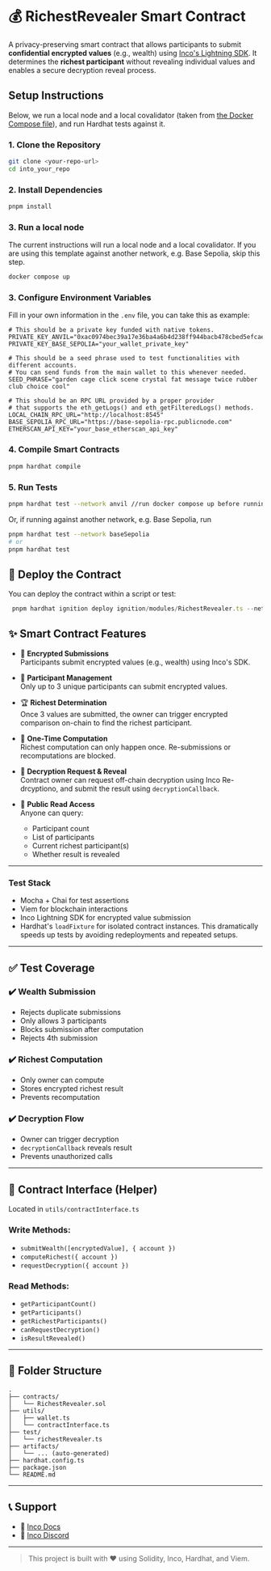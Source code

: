 # **💰 RichestRevealer Smart Contract**

A privacy-preserving smart contract that allows participants to submit **confidential encrypted values** (e.g., wealth) using [Inco's Lightning SDK](https://docs.inco.org/). It determines the **richest participant** without revealing individual values and enables a secure decryption reveal process.


## **Setup Instructions**

Below, we run a local node and a local covalidator (taken from [the Docker Compose file](./docker-compose.yaml)), and run Hardhat tests against it.

### **1. Clone the Repository**
```sh
git clone <your-repo-url>
cd into_your_repo
```

### **2. Install Dependencies**
```sh
pnpm install
```

### **3. Run a local node**

The current instructions will run a local node and a local covalidator. If you are using this template against another network, e.g. Base Sepolia, skip this step.

```sh
docker compose up
```

### **3. Configure Environment Variables**  

Fill in your own information in the `.env` file, you can take this as example:

```plaintext
# This should be a private key funded with native tokens.
PRIVATE_KEY_ANVIL="0xac0974bec39a17e36ba4a6b4d238ff944bacb478cbed5efcae784d7bf4f2ff80"
PRIVATE_KEY_BASE_SEPOLIA="your_wallet_private_key"

# This should be a seed phrase used to test functionalities with different accounts.  
# You can send funds from the main wallet to this whenever needed.
SEED_PHRASE="garden cage click scene crystal fat message twice rubber club choice cool"

# This should be an RPC URL provided by a proper provider  
# that supports the eth_getLogs() and eth_getFilteredLogs() methods.
LOCAL_CHAIN_RPC_URL="http://localhost:8545"
BASE_SEPOLIA_RPC_URL="https://base-sepolia-rpc.publicnode.com"
ETHERSCAN_API_KEY="your_base_etherscan_api_key"
```

### **4. Compile Smart Contracts**
```sh
pnpm hardhat compile
```

### **5. Run Tests**
```sh
pnpm hardhat test --network anvil //run docker compose up before running this command
```

Or, if running against another network, e.g. Base Sepolia, run

```sh
pnpm hardhat test --network baseSepolia
# or 
pnpm hardhat test
```

## 🔨 Deploy the Contract

You can deploy the contract within a script or test:

```ts
 pnpm hardhat ignition deploy ignition/modules/RichestRevealer.ts --network baseSepolia
```

## ✨ Smart Contract Features

- 🔐 **Encrypted Submissions**  
  Participants submit encrypted values (e.g., wealth) using Inco's SDK.

- 👥 **Participant Management**  
  Only up to 3 unique participants can submit encrypted values.

- 🏆 **Richest Determination**  
  Once 3 values are submitted, the owner can trigger encrypted comparison on-chain to find the richest participant.

- 🔄 **One-Time Computation**  
  Richest computation can only happen once. Re-submissions or recomputations are blocked.

- 🧠 **Decryption Request & Reveal**  
  Contract owner can request off-chain decryption using Inco Re-drcyptiono, and submit the result using `decryptionCallback`.

- 🔎 **Public Read Access**  
  Anyone can query:
  - Participant count
  - List of participants
  - Current richest participant(s)
  - Whether result is revealed

---

### Test Stack

* Mocha + Chai for test assertions
* Viem for blockchain interactions
* Inco Lightning SDK for encrypted value submission
* Hardhat's `loadFixture` for isolated contract instances. This dramatically speeds up tests by avoiding redeployments and repeated setups.

---

## ✅ Test Coverage

### ✔️ Wealth Submission

* Rejects duplicate submissions
* Only allows 3 participants
* Blocks submission after computation
* Rejects 4th submission

### ✔️ Richest Computation

* Only owner can compute
* Stores encrypted richest result
* Prevents recomputation

### ✔️ Decryption Flow

* Owner can trigger decryption
* `decryptionCallback` reveals result
* Prevents unauthorized calls

---

## 🧠 Contract Interface (Helper)

Located in `utils/contractInterface.ts`

### Write Methods:

* `submitWealth([encryptedValue], { account })`
* `computeRichest({ account })`
* `requestDecryption({ account })`

### Read Methods:

* `getParticipantCount()`
* `getParticipants()`
* `getRichestParticipants()`
* `canRequestDecryption()`
* `isResultRevealed()`

---

## 📁 Folder Structure

```
.
├── contracts/
│   └── RichestRevealer.sol
├── utils/
│   ├── wallet.ts
│   └── contractInterface.ts
├── test/
│   └── richestRevealer.ts
├── artifacts/
│   └── ... (auto-generated)
├── hardhat.config.ts
├── package.json
└── README.md
```

---


## 📞 Support

* 🔗 [Inco Docs](https://docs.inco.org/)
* 💬 [Inco Discord](https://discord.gg/inco)

---

> This project is built with ❤️ using Solidity, Inco, Hardhat, and Viem.
